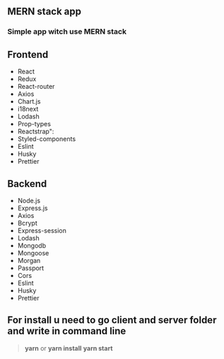 ## MERN stack app

### Simple app witch use MERN stack 

## Frontend
- React
- Redux
- React-router
- Axios
- Chart.js 
- i18next
- Lodash
- Prop-types
- Reactstrap":
- Styled-components
- Eslint
- Husky
- Prettier


## Backend
- Node.js
- Express.js
- Axios
- Bcrypt
- Express-session
- Lodash
- Mongodb
- Mongoose
- Morgan
- Passport 
- Cors
- Eslint
- Husky
- Prettier

## For install u need to go client and server folder and write in command line

> **yarn** or **yarn install**
> **yarn start** 
